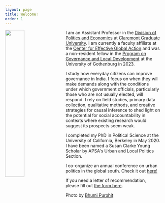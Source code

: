 ```yaml
---
layout: page
title: Welcome!
order: 1
---
```


<!-- Google tag (gtag.js) -->
<script async src="https://www.googletagmanager.com/gtag/js?id=G-95H7WJPKDP"></script>
<script>
  window.dataLayer = window.dataLayer || [];
  function gtag(){dataLayer.push(arguments);}
  gtag('js', new Date());

  gtag('config', 'G-95H7WJPKDP');
</script>
<img style="float: left;padding-right: 20px;" src="picture2.png"  width="35%" height="35%">


I am an Assistant Professor in the [Division of Politics and Economics](https://www.cgu.edu/school/ssspe/division-of-politics-economics/) at [Claremont Graduate University](https://www.cgu.edu). I am currently a faculty affiliate at the [Center for Effective Global Action](https://cega.berkeley.edu) and  was a non-resident fellow in the [Program on Governance and Local Development](https://gld.gu.se) at the University of Gothenburg in 2023.


I study how everyday citizens can improve governance in India. I focus on when they will make demands along with the conditions under which government officials, particularly those who are not usually elected, will respond. I rely on field studies, primary data collection, qualitative methods, and creative strategies for causal inference to shed light on the potential for social accountability in contexts where existing research would suggest its prospects seem weak. 

I completed my PhD in Political Science at the University of California, Berkeley in May 2020. I have been named a Susan Clarke Young Scholar by APSA's Urban and Local Politics Section. 

I co-organize an annual conference on urban politics in the global south. Check it out [here!](https://www.globalsouthurbanpols.com)

If you need a letter of recommendation, please fill out [the form here](https://forms.gle/nLL4fb1GnERTyofu5).


Photo by [Bhumi Purohit](https://www.bhumipurohit.com)




